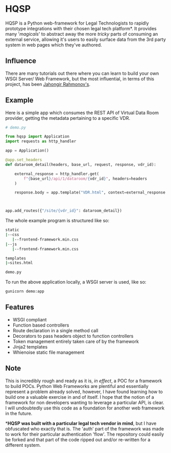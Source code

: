 
# HQSP

HQSP is a Python web-framework for Legal Technologists to rapidly prototype integrations with 
their chosen legal tech platform*. It provides many '_magicals_' to abstract away the more _tricky_
parts of consuming  an external service, allowing it's users to easily surface data from the
3rd party system in web pages which they've authored. 

## Influence

There are many tutorials out there where you can learn to build your own WSGI Server/ Web Framework, but the most influential,
in terms of this project, has been [Jahongir Rahmonov's]((http://rahmonov.me/posts/write-python-framework-part-one/)).

## Example

Here is a simple app which consumes the REST API of Virtual Data Room provider, 
getting the metadata pertaining to a specific VDR. 

```python
# demo.py

from hqsp import Application
import requests as http_handler

app = Application()

@app.set_headers
def dataroom_detail(headers, base_url, request, response, vdr_id):

    external_response = http_handler.get(
        f"{base_url}/api/1/dataroom/{vdr_id}", headers=headers
    )

    response.body = app.template("VDR.html", context=external_response.json())



app.add_routes({"/site/{vdr_id}": dataroom_detail})
```
The whole example program is structured like so:

```bash
static
|--css
   |--frontend-framework.min.css
|--js
   |--frontend-framework.min.css

templates
|—sites.html

demo.py
```

To run the above application locally, a WSGI server is used, like so:

```bash
gunicorn demo:app
```

## Features

* WSGI compliant
* Function based controllers
* Route declaration in a single method call
* Decorators to pass headers object to function controllers
* Token management entirely taken care of by the framework
* Jinja2 templates
* Whienoise static file management

## Note

This is incredibly rough and ready as it is, _in effect_, a POC for a framework to build POCs. 
Python Web Frameworks are plentiful and essentially represent a problem already solved,
however, I have found learning how to build one a valuable exercise in and of itself. 
I hope that the notion of a framework for non developers wanting to leverage a particular API, is clear.
I will undoubtedly use this code as a foundation for another web framework in the future. 

***HQSP was built with a particular legal tech vendor in mind**, but I have obfuscated who exactly that is. The 'auth' 
part of the framework was made to work for their particular authentication 'flow'. The repository could
easily be forked and that part of the code ripped out and/or re-written for a different system. 
